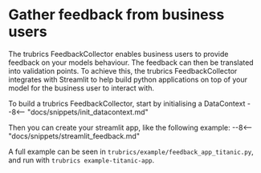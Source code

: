 # Gather feedback from business users
The trubrics FeedbackCollector enables business users to provide feedback on your models behaviour. The feedback can then be translated into validation points. To achieve this, the trubrics FeedbackCollector integrates with Streamlit to help build python applications on top of your model for the business user to interact with.


To build a trubrics FeedbackCollector, start by initialising a DataContext
--8<-- "docs/snippets/init_datacontext.md"

Then you can create your streamlit app, like the following example:
--8<-- "docs/snippets/streamlit_feedback.md"

A full example can be seen in `trubrics/example/feedback_app_titanic.py`, and run with `trubrics example-titanic-app`.
